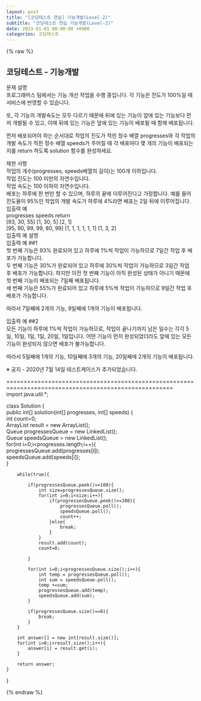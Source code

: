 ```yaml
---
layout: post
title: "[코딩테스트 연습] 기능개발(Level-2)"
subtitle: "코딩테스트 연습 기능개발(Level-2)"
date: 2023-01-01 00:00:00 +0900
categories: 코딩테스트
---
```

{% raw %}
## 코딩테스트 - 기능개발  
문제 설명  
프로그래머스 팀에서는 기능 개선 작업을 수행 중입니다. 각 기능은 진도가 100%일 때 서비스에 반영할 수 있습니다.  
  
또, 각 기능의 개발속도는 모두 다르기 때문에 뒤에 있는 기능이 앞에 있는 기능보다 먼저 개발될 수 있고, 이때 뒤에 있는 기능은 앞에 있는 기능이 배포될 때 함께 배포됩니다.  
  
먼저 배포되어야 하는 순서대로 작업의 진도가 적힌 정수 배열 progresses와 각 작업의 개발 속도가 적힌 정수 배열 speeds가 주어질 때 각 배포마다 몇 개의 기능이 배포되는지를 return 하도록 solution 함수를 완성하세요.  
  
제한 사항  
작업의 개수(progresses, speeds배열의 길이)는 100개 이하입니다.  
작업 진도는 100 미만의 자연수입니다.  
작업 속도는 100 이하의 자연수입니다.  
배포는 하루에 한 번만 할 수 있으며, 하루의 끝에 이루어진다고 가정합니다. 예를 들어 진도율이 95%인 작업의 개발 속도가 하루에 4%라면 배포는 2일 뒤에 이루어집니다.  
입출력 예  
progresses	speeds	return  
[93, 30, 55]	[1, 30, 5]	[2, 1]  
[95, 90, 99, 99, 80, 99]	[1, 1, 1, 1, 1, 1]	[1, 3, 2]  
입출력 예 설명  
입출력 예 ##1  
첫 번째 기능은 93% 완료되어 있고 하루에 1%씩 작업이 가능하므로 7일간 작업 후 배포가 가능합니다.  
두 번째 기능은 30%가 완료되어 있고 하루에 30%씩 작업이 가능하므로 3일간 작업 후 배포가 가능합니다. 하지만 이전 첫 번째 기능이 아직 완성된 상태가 아니기 때문에 첫 번째 기능이 배포되는 7일째 배포됩니다.  
세 번째 기능은 55%가 완료되어 있고 하루에 5%씩 작업이 가능하므로 9일간 작업 후 배포가 가능합니다.  
  
따라서 7일째에 2개의 기능, 9일째에 1개의 기능이 배포됩니다.  
  
입출력 예 ##2  
모든 기능이 하루에 1%씩 작업이 가능하므로, 작업이 끝나기까지 남은 일수는 각각 5일, 10일, 1일, 1일, 20일, 1일입니다. 어떤 기능이 먼저 완성되었더라도 앞에 있는 모든 기능이 완성되지 않으면 배포가 불가능합니다.  
  
따라서 5일째에 1개의 기능, 10일째에 3개의 기능, 20일째에 2개의 기능이 배포됩니다.  
  
※ 공지 - 2020년 7월 14일 테스트케이스가 추가되었습니다.  
  
======================================================================================================  
import java.util.*;  
  
class Solution {  
    public int[] solution(int[] progresses, int[] speeds) {  
        int count=0;  
        ArrayList<Integer> result = new ArrayList<Integer>();  
        Queue<Integer> progressesQueue = new LinkedList<Integer>();  
        Queue<Integer> speedsQueue = new LinkedList<Integer>();  
        for(int i=0;i<progresses.length;i++){  
            progressesQueue.add(progresses[i]);  
            speedsQueue.add(speeds[i]);  
        }  
  
        while(true){  
  
            if(progressesQueue.peek()>=100){  
                int size=progressesQueue.size();  
                for(int i=0;i<size;i++){  
                    if(progressesQueue.peek()>=100){  
                        progressesQueue.poll();  
                        speedsQueue.poll();  
                        count++;  
                    }else{  
                        break;  
                    }  
                }  
                result.add(count);  
                count=0;  
  
            }  
  
            for(int i=0;i<progressesQueue.size();i++){  
                int temp = progressesQueue.poll();  
                int sum = speedsQueue.poll();  
                temp +=sum;  
                progressesQueue.add(temp);  
                speedsQueue.add(sum);  
            }  
  
            if(progressesQueue.size()==0){  
                break;  
            }  
        }  
  
        int answer[] = new int[result.size()];  
        for(int i=0;i<result.size();i++){  
            answer[i] = result.get(i);  
        }  
  
        return answer;  
    }  
}  

{% endraw %}
